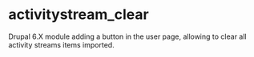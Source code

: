 activitystream_clear
====================

Drupal 6.X module adding a button in the user page, allowing to clear all activity streams items imported.
